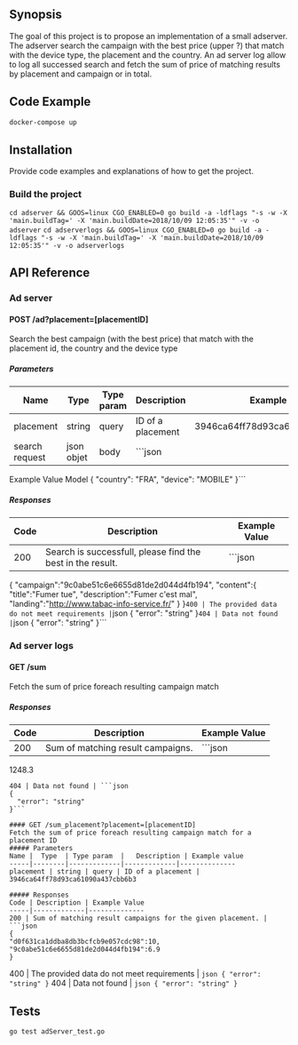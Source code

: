 ## Synopsis

The goal of this project is to propose an implementation of a small adserver. The adserver search the campaign with the best price (upper ?) that match with the device type, the placement and the country.
An ad server log allow to log all successed search and fetch the sum of price of matching results by placement and campaign or in total.

## Code Example

```bash
docker-compose up
```
## Installation

Provide code examples and explanations of how to get the project.

### Build the project

`cd adserver && GOOS=linux CGO_ENABLED=0 go build -a -ldflags "-s -w -X 'main.buildTag=' -X 'main.buildDate=2018/10/09 12:05:35'" -v -o adserver`
`cd adserverlogs && GOOS=linux CGO_ENABLED=0 go build -a -ldflags "-s -w -X 'main.buildTag=' -X 'main.buildDate=2018/10/09 12:05:35'" -v -o adserverlogs`


## API Reference

### Ad server

#### POST /ad?placement=[placementID]

Search the best campaign (with the best price) that match with the placement id, the country and the device type

##### Parameters

Name |	Type  |	Type param  |	Description | Example value
-----|--------|-------------|-------------|--------------
placement | string | query | ID of a placement | 3946ca64ff78d93ca61090a437cbb6b3
search request | json objet | body | ```json
Example Value
Model
{
  "country": "FRA",
  "device": "MOBILE"
}```

##### Responses

Code | Description | Example Value
-----|-------------|--------------
200	| Search is successfull, please find the best in the result. | ```json
{
    "campaign":"9c0abe51c6e6655d81de2d044d4fb194",
    "content":{
        "title":"Fumer tue",
        "description":"Fumer c'est mal",
        "landing":"http://www.tabac-info-service.fr/"
    }
}```
400	| The provided data do not meet requirements | ```json
{
  "error": "string"
}```
404	| Data not found | ```json
{
  "error": "string"
}```


### Ad server logs

#### GET /sum

Fetch the sum of price foreach resulting campaign match

##### Responses

Code | Description | Example Value
-----|-------------|--------------
200	| Sum of matching result campaigns. | ```json
1248.3
```
404	| Data not found | ```json
{
  "error": "string"
}```

#### GET /sum_placement?placement=[placementID]
Fetch the sum of price foreach resulting campaign match for a placement ID
##### Parameters
Name |	Type  |	Type param  |	Description | Example value
-----|--------|-------------|-------------|--------------
placement | string | query | ID of a placement | 3946ca64ff78d93ca61090a437cbb6b3

##### Responses
Code | Description | Example Value
-----|-------------|--------------
200	| Sum of matching result campaigns for the given placement. | ```json
{
"d0f631ca1ddba8db3bcfcb9e057cdc98":10,
"9c0abe51c6e6655d81de2d044d4fb194":6.9
}
```
400	| The provided data do not meet requirements | ```json
{
  "error": "string"
}```
404	| Data not found | ```json
{
  "error": "string"
}```

## Tests

```bash
go test adServer_test.go
```

